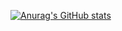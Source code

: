 [![Anurag's GitHub stats](https://github-readme-stats.vercel.app/api?username=Fmbalbuena)](https://github.com/anuraghazra/github-readme-stats)
